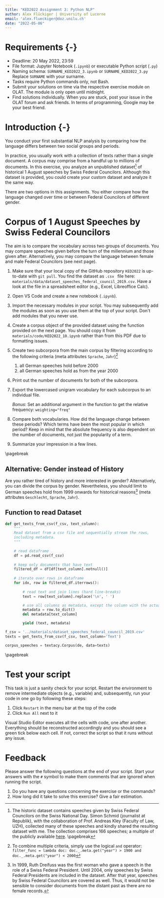 ```yaml
---
title: "KED2022 Assignment 3: Python NLP"
author: Alex Flückiger | University of Lucerne
email: 'alex.flueckiger@doz.unilu.ch'
date: "2022-05-06"
---
```




# Requirements {-}

- Deadline: 20 May 2022, 23:59
- File format: Jupyter Notebook (`.ipynb`) or executable Python script (`.py`) 
- Naming schema: `SURNAME_KED2022_3.ipynb`  or `SURNAME_KED2022_3.py`
  Replace `SURNAME` with your surname. 
- Tasks require Python commands only, not Bash.
- Submit your solutions on time via the respective exercise module on OLAT. The module is only open until midnight.
- Find solutions individually. When you are stuck, post your issue in the OLAT forum and ask friends. In terms of programming, Google may be your best friend.

# Introduction {-}

You conduct your first substantial NLP analysis by comparing how the language differs between two social groups and periods.

In practice, you usually work with a collection of texts rather than a single document. A corpus may comprise from a handful up to millions of documents. In this exercise, you analyze an unpublished dataset[^dataset]  of historical 1 August speeches by Swiss Federal Councilors. Although this dataset is provided, you could create your custom dataset and analyze it the same way.

There are two options in this assignments. You either compare how the language changed over time or between Federal Councilors of different gender.

[^dataset]:  The historic dataset contains speeches given by Swiss Federal Councilors on the Swiss National Day. Simon Schmid (journalist at Republik), with the collaboration of Prof. Andreas Kley (Faculty of Law, UZH), collected many of these speeches and kindly shared the resulting dataset with me. The collection comprises 166  speeches; a multiple of the publicly available [here](https://www.admin.ch/gov/de/start/dokumentation/reden/ansprachen-zum-nationalfeiertag.html).
\pagebreak 



# Corpus of 1 August Speeches by Swiss Federal Councilors

The aim is to compare the vocabulary across two groups of documents. You may compare speeches given before the turn of the millennium and those given after. Alternatively, you may compare the language between female and male Federal Councilors (see next page).

1. Make sure that your local copy of the GitHub repository `KED2022` is up-to-date with `git pull`. You find the dataset as `.csv ` file here: `materials/data/dataset_speeches_federal_council_2019.csv`. Have a look at the file in a spreadsheet editor (e.g., Excel, Libreoffice Calc).

2. Open VS Code and create a new notebook (`.ipynb`).

3. Import the necessary modules in your script. You may subsequently add the modules as soon as you use them at the top of your script. Don't add modules that you never use.

4. Create a corpus object of the provided dataset using the function provided on the next page. You should copy it from `materials/code/KED2022_10.ipynb` rather than from this PDF due to formatting issues.

5. Create two subcorpora from the main corpus by filtering according to the following criteria (meta attributes `Sprache`, `Jahr`)[^criteria]
   1. all German speeches hold before 2000
   2. all German speeches hold as from the year 2000

6. Print out the number of documents for both of the subcorpora.

7. Export the lowercased unigram vocabulary for each subcorpus to an individual file. 

   *Bonus*: Set an additional argument in the function to get the relative frequency: `weighting="freq" `

8. Compare both vocabularies. How did the language change between these periods? Which terms have been the most popular in which period? Keep in mind that the absolute frequency is also dependent on the number of documents, not just the popularity of a term.

9. Summarize your impression in a few lines.

\pagebreak

## Alternative: Gender instead of History

Are you rather tired of history and more interested in gender? Alternatively, you can divide the corpus by gender. Nevertheless, you should limit to German speeches hold from 1999 onwards for historical reasons[^gender]  (meta attributes `Geschlecht`,  `Sprache`, `Jahr`).

[^criteria]: To combine multiple criteria, simply use the logical `and` operator: `filter_func = lambda doc: doc._.meta.get("year") > 1900 and doc._.meta.get("year") < 2000`
[^gender]:  In 1999, Ruth Dreifuss was the first woman who gave a speech in the role of a Swiss Federal President. Until 2004, only speeches by Swiss Federal Presidents are included in the dataset. After that year, speeches by Swiss Federal Councilors are covered as well. Thus, it would not be sensible to consider documents from the distant past as there are no female records.

## Function to read Dataset

```python
def get_texts_from_csv(f_csv, text_column):
    """
    Read dataset from a csv file and sequentially stream the rows,
    including metadata.
    """
    
    # read dataframe
    df = pd.read_csv(f_csv)
    
    # keep only documents that have text
    filtered_df = df[df[text_column].notnull()]
    
    # iterate over rows in dataframe
    for idx, row in filtered_df.iterrows():
        
        # read text and join lines (hard line-breaks)
        text = row[text_column].replace('\n', ' ')

        # use all columns as metadata, except the column with the actual text
        metadata = row.to_dict()
        del metadata[text_column]

        yield (text, metadata)

f_csv = '../materials/dataset_speeches_federal_council_2019.csv'
texts = get_texts_from_csv(f_csv, text_column='Text')

corpus_speeches = textacy.Corpus(de, data=texts)
```



\pagebreak

# Test your script

This task is just a sanity check for your script. Restart the environment to remove intermediate objects (e.g., variable) and, subsequently, run your code in one go by following these steps:

1. Click `Restart` in the menu bar at the top of the code
1. Click `Run All` next to it

Visual Studio Editor executes all the cells with code, one after another. Everything should be reconstructed accordingly and you should see a green tick below each cell. If not, correct the script so that it runs without any issue.

# Feedback

Please answer the following questions at the end of your script. Start your answers with the `#` symbol to make them comments that are ignored when running the script.

1. Do you have any questions concerning the exercise or the commands?
2. How long did it take to solve this exercise? Give a fair estimation.
